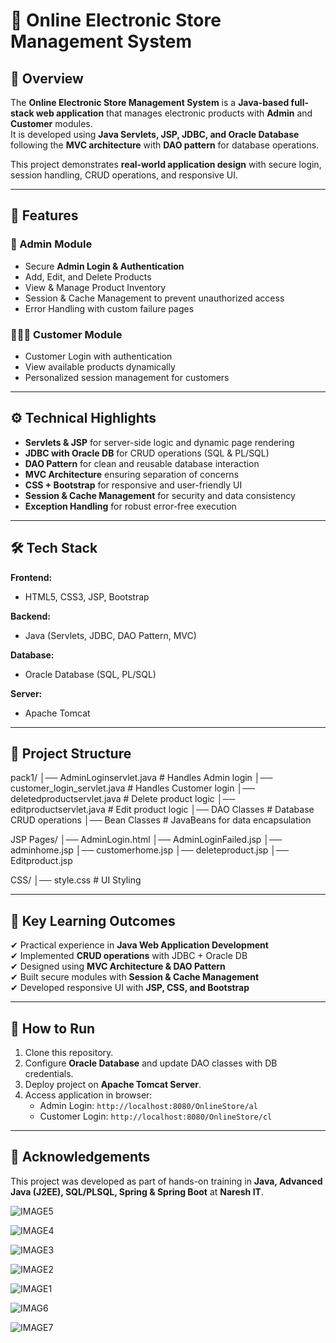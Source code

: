 # 🛒 Online Electronic Store Management System  

## 📌 Overview  
The **Online Electronic Store Management System** is a **Java-based full-stack web application** that manages electronic products with **Admin** and **Customer** modules.  
It is developed using **Java Servlets, JSP, JDBC, and Oracle Database** following the **MVC architecture** with **DAO pattern** for database operations.  

This project demonstrates **real-world application design** with secure login, session handling, CRUD operations, and responsive UI.  

---

## 🚀 Features  

### 👤 Admin Module  
- Secure **Admin Login & Authentication**  
- Add, Edit, and Delete Products  
- View & Manage Product Inventory  
- Session & Cache Management to prevent unauthorized access  
- Error Handling with custom failure pages  

### 🧑‍🤝‍🧑 Customer Module  
- Customer Login with authentication  
- View available products dynamically  
- Personalized session management for customers  

---

## ⚙️ Technical Highlights  
- **Servlets & JSP** for server-side logic and dynamic page rendering  
- **JDBC with Oracle DB** for CRUD operations (SQL & PL/SQL)  
- **DAO Pattern** for clean and reusable database interaction  
- **MVC Architecture** ensuring separation of concerns  
- **CSS + Bootstrap** for responsive and user-friendly UI  
- **Session & Cache Management** for security and data consistency  
- **Exception Handling** for robust error-free execution  

---

## 🛠️ Tech Stack  

**Frontend:**  
- HTML5, CSS3, JSP, Bootstrap  

**Backend:**  
- Java (Servlets, JDBC, DAO Pattern, MVC)  

**Database:**  
- Oracle Database (SQL, PL/SQL)  

**Server:**  
- Apache Tomcat  

---

## 📂 Project Structure  
pack1/
│── AdminLoginservlet.java # Handles Admin login
│── customer_login_servlet.java # Handles Customer login
│── deletedproductservlet.java # Delete product logic
│── editproductservlet.java # Edit product logic
│── DAO Classes # Database CRUD operations
│── Bean Classes # JavaBeans for data encapsulation

JSP Pages/
│── AdminLogin.html
│── AdminLoginFailed.jsp
│── adminhome.jsp
│── customerhome.jsp
│── deleteproduct.jsp
│── Editproduct.jsp

CSS/
│── style.css # UI Styling

---

## 🔑 Key Learning Outcomes  
✔ Practical experience in **Java Web Application Development**  
✔ Implemented **CRUD operations** with JDBC + Oracle DB  
✔ Designed using **MVC Architecture & DAO Pattern**  
✔ Built secure modules with **Session & Cache Management**  
✔ Developed responsive UI with **JSP, CSS, and Bootstrap**  

---

## 📝 How to Run  
1. Clone this repository.  
2. Configure **Oracle Database** and update DAO classes with DB credentials.  
3. Deploy project on **Apache Tomcat Server**.  
4. Access application in browser:  
   - Admin Login: `http://localhost:8080/OnlineStore/al`  
   - Customer Login: `http://localhost:8080/OnlineStore/cl`  

---

## 🙌 Acknowledgements  
This project was developed as part of hands-on training in **Java, Advanced Java (J2EE), SQL/PLSQL, Spring & Spring Boot** at **Naresh IT**.  




![IMAGE5](https://github.com/user-attachments/assets/865932cb-0dad-4e72-a8bc-b782f51378ef)

![IMAGE4](https://github.com/user-attachments/assets/a4452a9e-40be-465e-abd0-770b87385b52)

![IMAGE3](https://github.com/user-attachments/assets/10bb7ea8-c1a8-4fee-82a7-5440b39103a2)

![IMAGE2](https://github.com/user-attachments/assets/476f1929-6d97-4519-b27c-2608a6b9a5fa)

![IMAGE1](https://github.com/user-attachments/assets/52faed84-35a9-482e-82b5-1adeb870c1d4)

![IMAG6](https://github.com/user-attachments/assets/82a1af38-ab91-4071-b8eb-ec8558067532)

![IMAGE7](https://github.com/user-attachments/assets/c91bb967-d37e-48cf-bdc3-c4b24b2871e7)
